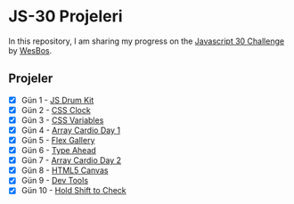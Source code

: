 # JS-30 Projeleri

In this repository, I am sharing my progress on the [Javascript 30 Challenge](https://github.com/wesbos/JavaScript30 "Original Repo") by [WesBos](https://github.com/wesbos "Wes Bos Github Profile").

## Projeler

- [x] Gün 1 - [JS Drum Kit](https://elbaley.github.io/js-30/01/index-solution.html)
- [x] Gün 2 - [CSS Clock](https://elbaley.github.io/js-30/02/index-solution.html)
- [x] Gün 3 - [CSS Variables](https://elbaley.github.io/js-30/03/index-solution.html)
- [x] Gün 4 - [Array Cardio Day 1](https://elbaley.github.io/js-30/04/index-solution.html)
- [x] Gün 5 - [Flex Gallery](https://elbaley.github.io/js-30/05/index-solution.html)
- [x] Gün 6 - [Type Ahead](https://elbaley.github.io/js-30/06/index-solution.html)
- [x] Gün 7 - [Array Cardio Day 2](https://elbaley.github.io/js-30/07/index-solution.html)
- [x] Gün 8 - [HTML5 Canvas](https://elbaley.github.io/js-30/08/index-solution.html)
- [x] Gün 9 - [Dev Tools](https://elbaley.github.io/js-30/09/index-solution.html)
- [x] Gün 10 - [Hold Shift to Check](https://elbaley.github.io/js-30/10/index-solution.html)
